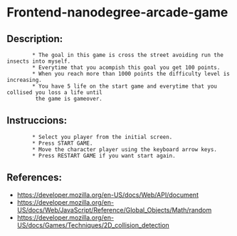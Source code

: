 Frontend-nanodegree-arcade-game
===============================

Description:
------------

			* The goal in this game is cross the street avoiding run the insects into myself.
			* Everytime that you acompish this goal you get 100 points.
			* When you reach more than 1000 points the difficulty level is increasing.
			* You have 5 life on the start game and everytime that you collised you loss a life until
			 the game is gameover.


Instruccions:
-------------

			* Select you player from the initial screen.
			* Press START GAME.
			* Move the character player using the keyboard arrow keys.
			* Press RESTART GAME if you want start again.


References:
----------
* https://developer.mozilla.org/en-US/docs/Web/API/document
* https://developer.mozilla.org/en-US/docs/Web/JavaScript/Reference/Global_Objects/Math/random
* https://developer.mozilla.org/en-US/docs/Games/Techniques/2D_collision_detection
